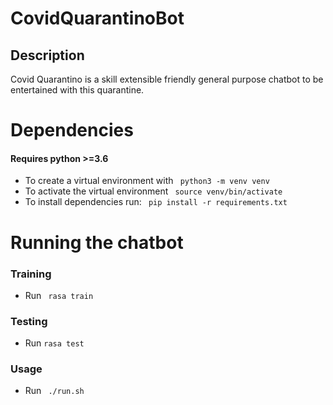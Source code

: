 # CovidQuarantinoBot
## Description
Covid Quarantino is a skill extensible friendly general purpose chatbot to be entertained with this quarantine.
# Dependencies
#### Requires python >=3.6
- To create a virtual environment with ` python3 -m venv venv`
- To activate the virtual environment ` source venv/bin/activate`
- To install dependencies run: ` pip install -r requirements.txt`

# Running the chatbot
### Training
- Run ` rasa train`
### Testing
- Run `rasa test`
### Usage
- Run ` ./run.sh`
